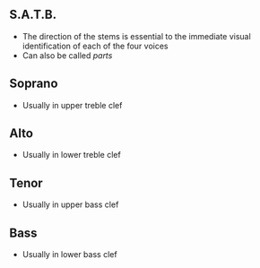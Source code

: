 ## S.A.T.B.
- The direction of the stems is essential to the immediate visual identification of each of the four voices
- Can also be called *parts*
## Soprano 
- Usually in upper treble clef

## Alto
- Usually in lower treble clef

## Tenor
- Usually in upper bass clef

## Bass
- Usually in lower bass clef
